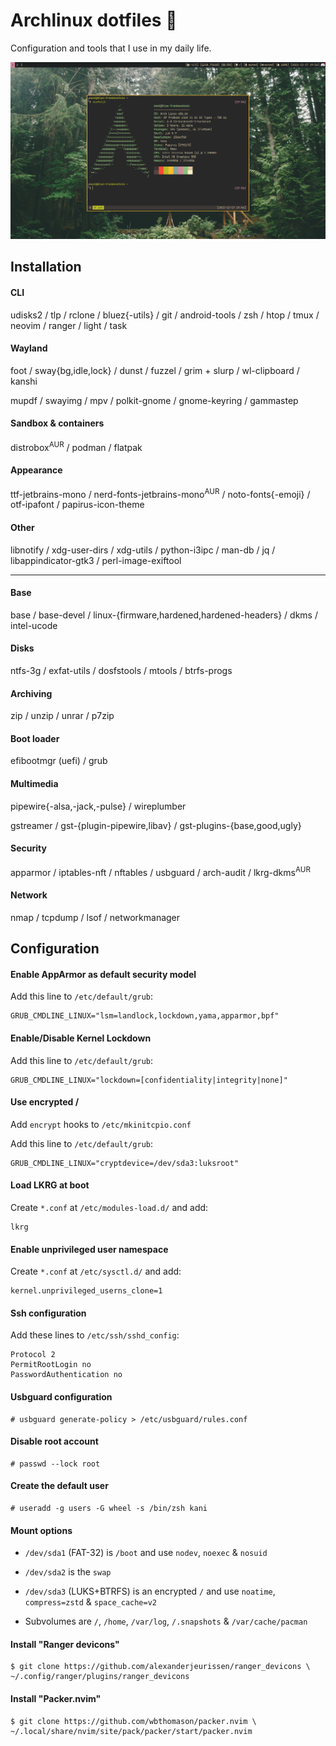 # Archlinux dotfiles 🐧

Configuration and tools that I use in my daily life.

![](./src/screenshot.jpg)

## Installation
#### CLI
udisks2 / tlp / rclone / bluez{-utils} / git / android-tools / zsh / htop / tmux / neovim / ranger / light / task

#### Wayland
foot / sway{bg,idle,lock} / dunst / fuzzel / grim + slurp / wl-clipboard / kanshi

mupdf / swayimg / mpv / polkit-gnome / gnome-keyring / gammastep

#### Sandbox & containers
distrobox<sup>AUR</sup> / podman / flatpak

#### Appearance
ttf-jetbrains-mono / nerd-fonts-jetbrains-mono<sup>AUR</sup> / noto-fonts{-emoji} / otf-ipafont / papirus-icon-theme

#### Other
libnotify / xdg-user-dirs / xdg-utils / python-i3ipc / man-db / jq / libappindicator-gtk3 / perl-image-exiftool

---
#### Base
base / base-devel / linux-{firmware,hardened,hardened-headers} / dkms / intel-ucode

#### Disks
ntfs-3g / exfat-utils / dosfstools / mtools / btrfs-progs

#### Archiving
zip / unzip / unrar / p7zip

#### Boot loader
efibootmgr (uefi) / grub

#### Multimedia
pipewire{-alsa,-jack,-pulse} / wireplumber

gstreamer / gst-{plugin-pipewire,libav} / gst-plugins-{base,good,ugly}

#### Security
apparmor / iptables-nft / nftables / usbguard / arch-audit / lkrg-dkms<sup>AUR</sup>

#### Network
nmap / tcpdump / lsof / networkmanager

## Configuration
#### Enable AppArmor as default security model
Add this line to `/etc/default/grub`:
```
GRUB_CMDLINE_LINUX="lsm=landlock,lockdown,yama,apparmor,bpf"
```

#### Enable/Disable Kernel Lockdown
Add this line to `/etc/default/grub`:
```
GRUB_CMDLINE_LINUX="lockdown=[confidentiality|integrity|none]"
```

#### Use encrypted /
Add `encrypt` hooks to `/etc/mkinitcpio.conf`

Add this line to `/etc/default/grub`:
```
GRUB_CMDLINE_LINUX="cryptdevice=/dev/sda3:luksroot"
```

#### Load LKRG at boot
Create `*.conf` at `/etc/modules-load.d/` and add:
```
lkrg
```

#### Enable unprivileged user namespace
Create `*.conf` at `/etc/sysctl.d/` and add:
```
kernel.unprivileged_userns_clone=1
```

#### Ssh configuration
Add these lines to `/etc/ssh/sshd_config`:
```
Protocol 2
PermitRootLogin no
PasswordAuthentication no
```

#### Usbguard configuration
```
# usbguard generate-policy > /etc/usbguard/rules.conf
```

#### Disable root account
```
# passwd --lock root
```

#### Create the default user
```
# useradd -g users -G wheel -s /bin/zsh kani
```

#### Mount options
- `/dev/sda1` (FAT-32) is `/boot` and use `nodev`, `noexec` & `nosuid`

- `/dev/sda2` is the `swap`

- `/dev/sda3` (LUKS+BTRFS) is an encrypted `/` and use `noatime`, `compress=zstd` & `space_cache=v2`

- Subvolumes are `/`, `/home`, `/var/log`, `/.snapshots` & `/var/cache/pacman`

#### Install "Ranger devicons"
```
$ git clone https://github.com/alexanderjeurissen/ranger_devicons \
~/.config/ranger/plugins/ranger_devicons
```

#### Install "Packer.nvim"
```
$ git clone https://github.com/wbthomason/packer.nvim \
~/.local/share/nvim/site/pack/packer/start/packer.nvim
```
